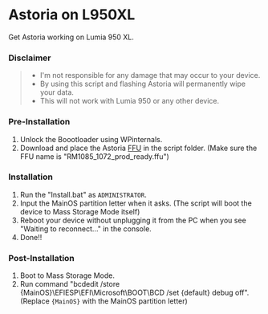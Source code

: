 # Astoria on L950XL
Get Astoria working on Lumia 950 XL.


### Disclaimer
>* I'm not responsible for any damage that may occur to your device.
>* By using this script and flashing Astoria will permanently wipe your data.
>* This will not work with Lumia 950 or any other device.


### Pre-Installation
1. Unlock the Boootloader using WPinternals.
2. Download and place the Astoria [FFU](https://mega.nz/file/c5pG2aRK#8_MzaEaq-HSOEDFh_BELfeNpctACxXJn_bDtKylwtjQ) in the script folder. (Make sure the FFU name is "RM1085_1072_prod_ready.ffu")


### Installation
1. Run the "Install.bat" as `ADMINISTRATOR`.
2. Input the MainOS partition letter when it asks. (The script will boot the device to Mass Storage Mode itself)
3. Reboot your device without unplugging it from the PC when you see "Waiting to reconnect..." in the console.
4. Done!!


### Post-Installation
1. Boot to Mass Storage Mode.
2. Run command "bcdedit /store {MainOS}\EFIESP\EFI\Microsoft\BOOT\BCD /set {default} debug off". (Replace `{MainOS}` with the MainOS partition letter)
